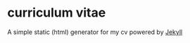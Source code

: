 # curriculum vitae

A simple static (html) generator for my cv powered by [Jekyll][j]

[j]: http://jekyllrb.com/ 